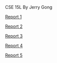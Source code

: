 CSE 15L
By Jerry Gong

[Report 1](https://jgong7.github.io/cse15l-lab-reports/lab-report-1-week-2.html)

[Report 2](https://jgong7.github.io/cse15l-lab-reports/lab-report-2-week-4.html)

[Report 3](https://jgong7.github.io/cse15l-lab-reports/lab-report-3-week-6.html)

[Report 4](https://jgong7.github.io/cse15l-lab-reports/lab-report-4-week-8.html)

[Report 5](https://jgong7.github.io/cse15l-lab-reports/lab-report-5-week-10.html)
